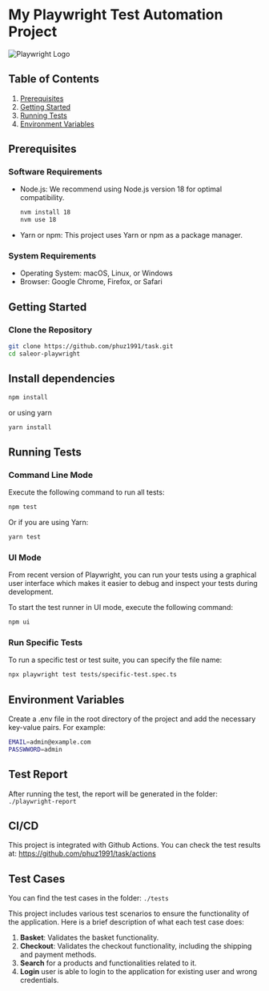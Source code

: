 # My Playwright Test Automation Project

![Playwright Logo](https://playwright.tech/assets/images/playwright-logo.svg)

## Table of Contents

1. [Prerequisites](#prerequisites)
2. [Getting Started](#getting-started)
3. [Running Tests](#running-tests)
4. [Environment Variables](#environment-variables)

## Prerequisites

### Software Requirements

- Node.js: We recommend using Node.js version 18 for optimal compatibility.

    ```bash
    nvm install 18
    nvm use 18
    ```

- Yarn or npm: This project uses Yarn or npm as a package manager.

### System Requirements

- Operating System: macOS, Linux, or Windows
- Browser: Google Chrome, Firefox, or Safari

## Getting Started

### Clone the Repository

```bash
git clone https://github.com/phuz1991/task.git
cd saleor-playwright
```

## Install dependencies
```bash
npm install
```

or using yarn
```bash
yarn install
```

## Running Tests

### Command Line Mode
Execute the following command to run all tests:
```bash
npm test
```

Or if you are using Yarn:

```bash
yarn test
```

### UI Mode
From recent version of Playwright, you can run your tests using a graphical user interface which makes it easier to debug and inspect your tests during development.

To start the test runner in UI mode, execute the following command:
    
```bash
npm ui
```

### Run Specific Tests
To run a specific test or test suite, you can specify the file name:

```bash
npx playwright test tests/specific-test.spec.ts
```

## Environment Variables
Create a .env file in the root directory of the project and add the necessary key-value pairs. For example:
```bash
EMAIL=admin@example.com
PASSWWORD=admin
```

## Test Report
After running the test, the report will be generated in the folder: `./playwright-report`

## CI/CD
This project is integrated with Github Actions. You can check the test results at: https://github.com/phuz1991/task/actions

## Test Cases
You can find the test cases in the folder: `./tests`

This project includes various test scenarios to ensure the functionality of the application. Here is a brief description of what each test case does:
1. **Basket**: Validates the basket functionality.
2. **Checkout**: Validates the checkout functionality, including the shipping and payment methods.
3. **Search** for a products and functionalities related to it.
4. **Login** user is able to login to the application for existing user and wrong credentials.
